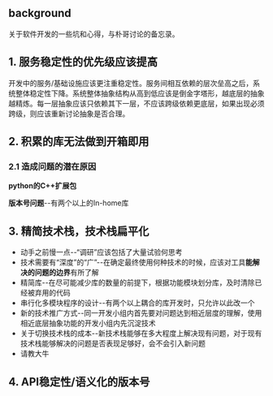 ## background

关于软件开发的一些坑和心得，与朴哥讨论的备忘录。

## 1. 服务稳定性的优先级应该提高

开发中的服务/基础设施应该更注重稳定性。服务间相互依赖的层次垒高之后，系统整体稳定性下降。系统整体抽象结构从高到低应该是倒金字塔形，越底层的抽象越精炼。每一层抽象应该只依赖其下一层，不应该跨级依赖更底层，如果出现必须跨级，则应该重新讨论抽象是否合理。

## 2. 积累的库无法做到开箱即用

### 2.1 造成问题的潜在原因

**python的C++扩展包**

**版本号问题**--有两个以上的In-home库

## 3. 精简技术栈，技术栈扁平化

* 动手之前慢一点--“调研”应该包括了大量试验何思考
* 技术需要有“深度”的“广”--在确定最终使用何种技术的时候，应该对工具**能解决的问题的边界**有所了解
* 精简库--在尽可能减少库的数量的前提下，根据功能模块划分库，及时清除已经被弃用的代码
* 串行化多模块程序的设计--有两个以上耦合的库开发时，只允许以此改一个
* 新的技术推广方式--同一开发小组内首先要对问题达到相近层度的理解，使用相近底层抽象功能的开发小组内先沉淀技术
* 关于切换技术栈的成本--新技术栈能够在多大程度上解决现有问题，对于现有技术栈能够解决的问题是否表现足够好，会不会引入新问题
* 请教大牛

## 4. API稳定性/语义化的版本号
